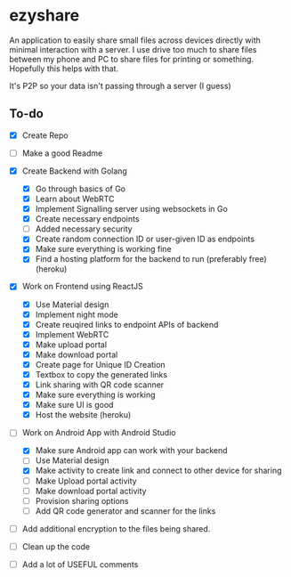 # ezyshare

An application to easily share small files across devices directly with minimal interaction with a server.
I use drive too much to share files between my phone and PC to share files for printing or something. Hopefully this helps with that.

It's P2P so your data isn't passing through a server (I guess)

## To-do

- [x] Create Repo 
- [ ] Make a good Readme
- [x] Create Backend with Golang
  - [x] Go through basics of Go
  - [x] Learn about WebRTC
  - [x] Implement Signalling server using websockets in Go
  - [x] Create necessary endpoints
  - [ ] Added necessary security
  - [x] Create random connection ID or user-given ID as endpoints
  - [x] Make sure everything is working fine
  - [x] Find a hosting platform for the backend to run (preferably free) (heroku)
- [x] Work on Frontend using ReactJS
  - [x] Use Material design
  - [x] Implement night mode
  - [x] Create reuqired links to endpoint APIs of backend
  - [x] Implement WebRTC
  - [x] Make upload portal
  - [x] Make download portal
  - [x] Create page for Unique ID Creation
  - [x] Textbox to copy the generated links
  - [x] Link sharing with QR code scanner
  - [x] Make sure everything is working
  - [x] Make sure UI is good
  - [x] Host the website (heroku)
- [ ] Work on Android App with Android Studio
  - [x] Make sure Android app can work with your backend
  - [ ] Use Material design
  - [x] Make activity to create link and connect to other device for sharing
  - [ ] Make Upload portal activity
  - [ ] Make download portal activity
  - [ ] Provision sharing options
  - [ ] Add QR code generator and scanner for the links
- [ ] Add additional encryption to the files being shared.
- [ ] Clean up the code
- [ ] Add a lot of USEFUL comments
  
